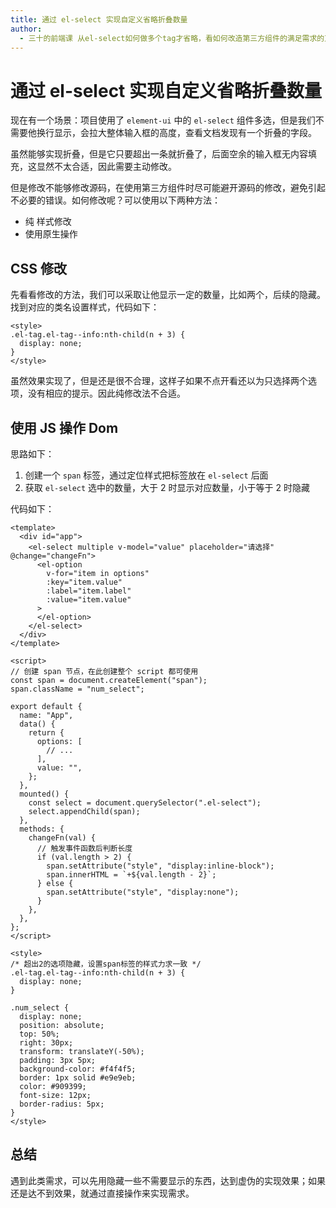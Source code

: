 ```yaml
---
title: 通过 el-select 实现自定义省略折叠数量
author:
  - 三十的前端课 从el-select如何做多个tag才省略，看如何改造第三方组件的满足需求的万用思路&https://www.bilibili.com/video/BV19Y411e7vZ/
---
```


# 通过 el-select 实现自定义省略折叠数量

现在有一个场景：项目使用了 `element-ui` 中的 `el-select` 组件多选，但是我们不需要他换行显示，会拉大整体输入框的高度，查看文档发现有一个折叠的字段。

虽然能够实现折叠，但是它只要超出一条就折叠了，后面空余的输入框无内容填充，这显然不太合适，因此需要主动修改。

但是修改不能够修改源码，在使用第三方组件时尽可能避开源码的修改，避免引起不必要的错误。如何修改呢？可以使用以下两种方法：

- 纯 <word text="CSS" /> 样式修改
- 使用原生<word text="JavaScript" />操作<word text="DOM" />

## CSS 修改

先看看<word text="CSS" />修改的方法，我们可以采取让他显示一定的数量，比如两个，后续的隐藏。找到对应的类名设置样式，代码如下：

```vue
<style>
.el-tag.el-tag--info:nth-child(n + 3) {
  display: none;
}
</style>
```

虽然效果实现了，但是还是很不合理，这样子如果不点开看还以为只选择两个选项，没有相应的提示。因此纯<word text="CSS" />修改法不合适。

## 使用 JS 操作 Dom

思路如下：

1. 创建一个 `span` 标签，通过定位样式把标签放在 `el-select` 后面
2. 获取 `el-select` 选中的数量，大于 2 时显示对应数量，小于等于 2 时隐藏

代码如下：

```vue
<template>
  <div id="app">
    <el-select multiple v-model="value" placeholder="请选择" @change="changeFn">
      <el-option
        v-for="item in options"
        :key="item.value"
        :label="item.label"
        :value="item.value"
      >
      </el-option>
    </el-select>
  </div>
</template>

<script>
// 创建 span 节点，在此创建整个 script 都可使用
const span = document.createElement("span");
span.className = "num_select";

export default {
  name: "App",
  data() {
    return {
      options: [
        // ...
      ],
      value: "",
    };
  },
  mounted() {
    const select = document.querySelector(".el-select");
    select.appendChild(span);
  },
  methods: {
    changeFn(val) {
      // 触发事件函数后判断长度
      if (val.length > 2) {
        span.setAttribute("style", "display:inline-block");
        span.innerHTML = `+${val.length - 2}`;
      } else {
        span.setAttribute("style", "display:none");
      }
    },
  },
};
</script>

<style>
/* 超出2的选项隐藏，设置span标签的样式力求一致 */
.el-tag.el-tag--info:nth-child(n + 3) {
  display: none;
}

.num_select {
  display: none;
  position: absolute;
  top: 50%;
  right: 30px;
  transform: translateY(-50%);
  padding: 3px 5px;
  background-color: #f4f4f5;
  border: 1px solid #e9e9eb;
  color: #909399;
  font-size: 12px;
  border-radius: 5px;
}
</style>
```

## 总结

遇到此类需求，可以先用<word text="CSS" />隐藏一些不需要显示的东西，达到虚伪的实现效果；如果还是达不到效果，就通过<word text="JavaScript" />直接操作<word text="DOM" />来实现需求。
